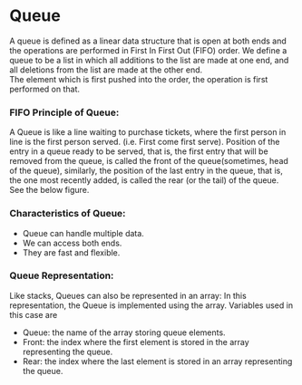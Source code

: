 # Queue

A queue is defined as a linear data structure that is open at both ends and the operations are performed in First In First Out (FIFO) order.
We define a queue to be a list in which all additions to the list are made at one end, and all deletions from the list are made at the other end.  
The element which is first pushed into the order, the operation is first performed on that.

### FIFO Principle of Queue:
A Queue is like a line waiting to purchase tickets, where the first person in line is the first person served. (i.e. First come first serve).
Position of the entry in a queue ready to be served, that is, the first entry that will be removed from the queue, is called the front of the queue(sometimes, 
head of the queue), similarly, the position of the last entry in the queue, that is, the one most recently added, is called the rear (or the tail) of the queue. 
See the below figure.

### Characteristics of Queue:
* Queue can handle multiple data.
* We can access both ends.
* They are fast and flexible.

### Queue Representation:
Like stacks, Queues can also be represented in an array: In this representation, the Queue is implemented using the array. Variables used in this case are
* Queue: the name of the array storing queue elements.
* Front: the index where the first element is stored in the array representing the queue.
* Rear: the index where the last element is stored in an array representing the queue.
